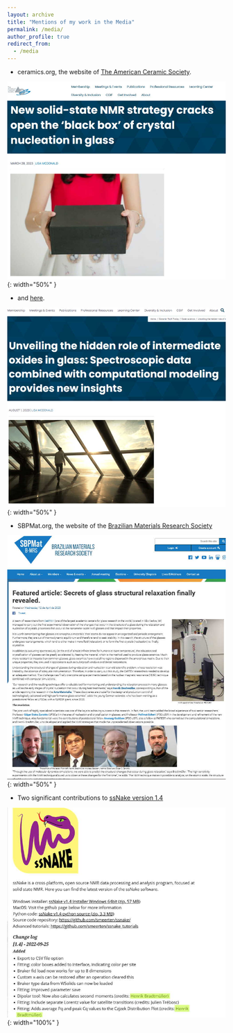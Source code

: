 ```yaml
---
layout: archive
title: "Mentions of my work in the Media"
permalink: /media/
author_profile: true
redirect_from:
  - /media
---
```


 - ceramics.org, the website of [The American Ceramic Society](https://ceramics.org/ceramic-tech-today/glass-1/new-solid-state-nmr-strategy-cracks-open-the-black-box-of-crystal-nucleation-in-glass).

 ![Mention1](/images/mention2.jpg "Mention on Ceramics.org"){: width="50%" }

 - and [here](https://ceramics.org/ceramic-tech-today/basic-science/unveiling-the-hidden-role-of-intermediate-oxides-in-glass/).
 
 ![Mention4](/images/mention4.jpg "Mention on Ceramics.org"){: width="50%" }

 - SBPMat.org, the website of the [Brazilian Materials Research Society](https://www.sbpmat.org.br/en/artigo-em-destaque-segredos-da-relaxacao-estrutural-dos-vidros-finalmente-revelados/)

 ![Mention2](/images/mention1.jpg "Mention on SBPMat.org"){: width="50%" }

 - Two significant contributions to [ssNake version 1.4](https://www.ru.nl/science/magneticresonance/software/ssnake/)

 ![Mention3](/images/mention3.jpg "Mention on ru.nl"){: width="100%" }
